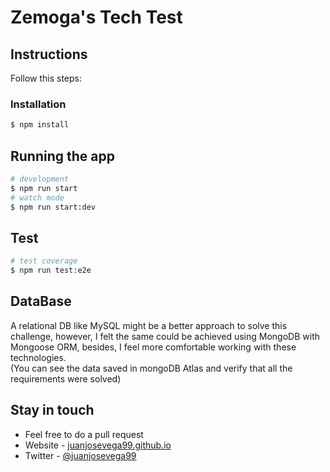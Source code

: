 # Zemoga's Tech Test

## Instructions
Follow this steps:

### Installation

```bash
$ npm install
```

## Running the app

```bash
# development
$ npm run start
# watch mode
$ npm run start:dev
```

## Test

```bash
# test coverage
$ npm run test:e2e
```

## DataBase
A relational DB like MySQL might be a better approach to solve this  challenge, however, I felt the same could be  achieved using MongoDB with Mongoose ORM, besides, I feel more comfortable working with these technologies.  
(You can see the data saved in mongoDB Atlas and verify that all the requirements were solved)

## Stay in touch

- Feel free to do a pull request
- Website - [juanjosevega99.github.io](https://juanjosevega99.github.io/)
- Twitter - [@juanjosevega99](https://twitter.com/juanjosevega99)